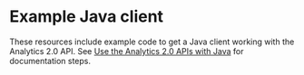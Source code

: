 # Example Java client

These resources include example code to get a Java client working with the Analytics 2.0 API. See [Use the Analytics 2.0 APIs with Java](https://developer.adobe.com/analytics-apis/docs/2.0/guides/use-cases/java/) for documentation steps.
